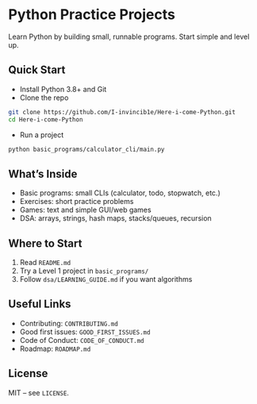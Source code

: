 # Python Practice Projects

Learn Python by building small, runnable programs. Start simple and level up.

## Quick Start

- Install Python 3.8+ and Git
- Clone the repo

```bash
git clone https://github.com/I-invincib1e/Here-i-come-Python.git
cd Here-i-come-Python
```

- Run a project

```bash
python basic_programs/calculator_cli/main.py
```

## What’s Inside

- Basic programs: small CLIs (calculator, todo, stopwatch, etc.)
- Exercises: short practice problems
- Games: text and simple GUI/web games
- DSA: arrays, strings, hash maps, stacks/queues, recursion

## Where to Start

1. Read `README.md`
2. Try a Level 1 project in `basic_programs/`
3. Follow `dsa/LEARNING_GUIDE.md` if you want algorithms

## Useful Links

- Contributing: `CONTRIBUTING.md`
- Good first issues: `GOOD_FIRST_ISSUES.md`
- Code of Conduct: `CODE_OF_CONDUCT.md`
- Roadmap: `ROADMAP.md`

## License

MIT – see `LICENSE`.
